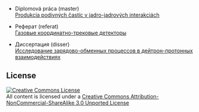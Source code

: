 * Diplomová práca (master)<br />
[Produkcia podivných častíc v jadro-jadrových interakciách](https://github.com/musinsky/thesis/tree/master/master)

* Реферат (referat)<br />
[Газовые координатно-трековые детекторы](https://github.com/musinsky/thesis/tree/master/referat)

* Диссертация (disser)<br />
[Исследование зарядово-обменных процессов в дейтрон-протонных взаимодействиях](https://github.com/musinsky/thesis/tree/master/disser)

License
-------
<a rel="license" href="http://creativecommons.org/licenses/by-nc-sa/3.0/"><img alt="Creative Commons License" style="border-width:0" src="http://i.creativecommons.org/l/by-nc-sa/3.0/88x31.png" /></a><br />All content is licensed under a <a rel="license" href="http://creativecommons.org/licenses/by-nc-sa/3.0/">Creative Commons Attribution-NonCommercial-ShareAlike 3.0 Unported License</a>

<!---
<a rel="license" href="http://creativecommons.org/licenses/by-nc-sa/3.0/cz/"><img alt="Licence Creative Commons" style="border-width:0" src="http://i.creativecommons.org/l/by-nc-sa/3.0/cz/88x31.png" /></a><br />Uvedená práce (dílo) podléhá licenci <a rel="license" href="http://creativecommons.org/licenses/by-nc-sa/3.0/cz/">Creative Commons Uveďte autora-Nevyužívejte dílo komerčně-Zachovejte licenci 3.0 Česko</a>
-->
